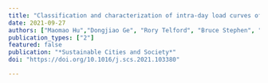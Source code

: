 ```yaml
---
title: "Classification and characterization of intra-day load curves of PV and non-PV households using interpretable feature extraction and feature-based clustering"
date: 2021-09-27
authors: ["Maomao Hu","Dongjiao Ge", "Rory Telford", "Bruce Stephen", "David C.H. Wallom"]
publication_types: ["2"]
featured: false
publication: "*Sustainable Cities and Society*"
doi: "https://doi.org/10.1016/j.scs.2021.103380"

---
```


